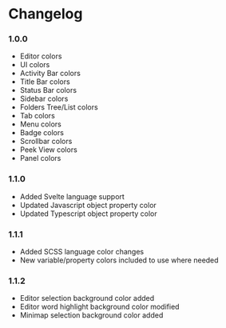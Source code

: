 # Changelog

### 1.0.0

- Editor colors
- UI colors
- Activity Bar colors
- Title Bar colors
- Status Bar colors
- Sidebar colors
- Folders Tree/List colors
- Tab colors
- Menu colors
- Badge colors
- Scrollbar colors
- Peek View colors
- Panel colors

### 1.1.0

- Added Svelte language support
- Updated Javascript object property color
- Updated Typescript object property color

### 1.1.1

- Added SCSS language color changes
- New variable/property colors included to use where needed

### 1.1.2

- Editor selection background color added
- Editor word highlight background color modified
- Minimap selection background color added

